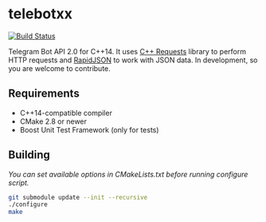 # telebotxx
[![Build Status](https://travis-ci.org/UltraCoderRU/telebotxx.svg?branch=master)](https://travis-ci.org/UltraCoderRU/telebotxx)

Telegram Bot API 2.0 for C++14. It uses [C++ Requests](https://github.com/whoshuu/cpr) library to perform HTTP requests and [RapidJSON](https://github.com/miloyip/rapidjson) to work with JSON data.
In development, so you are welcome to contribute.

## Requirements
* C++14-compatible compiler
* CMake 2.8 or newer
* Boost Unit Test Framework (only for tests)

## Building
*You can set available options in CMakeLists.txt before running configure script.*
```bash
git submodule update --init --recursive
./configure
make
```
